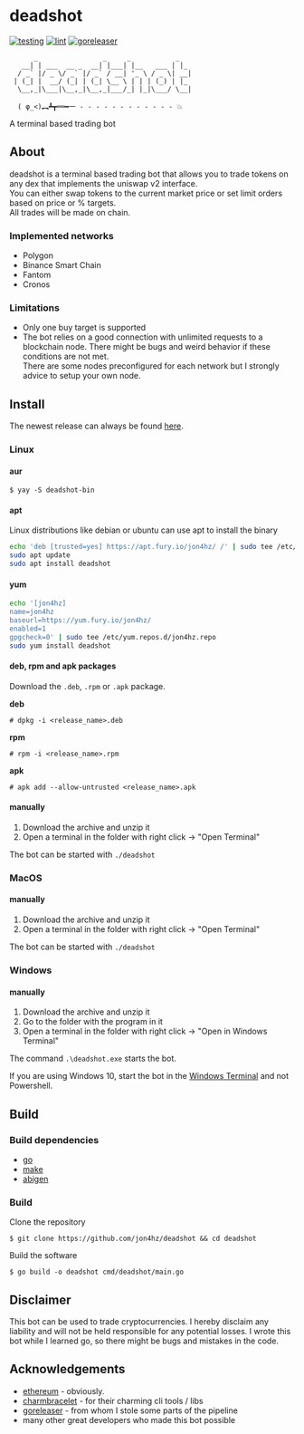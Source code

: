 # deadshot
[![testing](https://github.com/jon4hz/deadshot/actions/workflows/testing.yml/badge.svg)](https://github.com/jon4hz/deadshot/actions/workflows/testing.yml)
[![lint](https://github.com/jon4hz/deadshot/actions/workflows/lint.yml/badge.svg)](https://github.com/jon4hz/deadshot/actions/workflows/lint.yml)
[![goreleaser](https://github.com/jon4hz/deadshot/actions/workflows/goreleaser.yml/badge.svg)](https://github.com/jon4hz/deadshot/actions/workflows/goreleaser.yml)

```
      _                _     _           _   
   __| | ___  __ _  __| |___| |__   ___ | |_ 
  / _` |/ _ \/ _` |/ _` / __| '_ \ / _ \| __|
 | (_| |  __/ (_| | (_| \__ \ | | | (_) | |_ 
  \__,_|\___|\__,_|\__,_|___/_| |_|\___/ \__|
                                              
  ( φ_<)︻┻┳══━一 - - - - - - - - - - - - 💥   

```
A terminal based trading bot

## About
deadshot is a terminal based trading bot that allows you to trade tokens on any dex that implements the uniswap v2 interface.  
You can either swap tokens to the current market price or set limit orders based on price or % targets.  
All trades will be made on chain.

### Implemented networks
- Polygon
- Binance Smart Chain
- Fantom
- Cronos

### Limitations
- Only one buy target is supported
- The bot relies on a good connection with unlimited requests to a blockchain node. There might be bugs and weird behavior if these conditions are not met.  
There are some nodes preconfigured for each network but I strongly advice to setup your own node. 

## Install
The newest release can always be found [here][release].  

[release]: https://github.com/jon4hz/deadshot/releases

### Linux

#### aur
```
$ yay -S deadshot-bin
```

#### apt
Linux distributions like debian or ubuntu can use apt to install the binary
```bash
echo 'deb [trusted=yes] https://apt.fury.io/jon4hz/ /' | sudo tee /etc/apt/sources.list.d/jon4hz.list
sudo apt update
sudo apt install deadshot
```

#### yum
```bash
echo '[jon4hz]
name=jon4hz
baseurl=https://yum.fury.io/jon4hz/
enabled=1
gpgcheck=0' | sudo tee /etc/yum.repos.d/jon4hz.repo
sudo yum install deadshot
```

#### deb, rpm and apk packages

Download the `.deb`, `.rpm` or `.apk` package.  

**deb**
```
# dpkg -i <release_name>.deb
```

**rpm**
```
# rpm -i <release_name>.rpm
```

**apk**
```
# apk add --allow-untrusted <release_name>.apk
```

#### manually
1. Download the archive and unzip it
2. Open a terminal in the folder with right click -> "Open Terminal"

The bot can be started with `./deadshot`

### MacOS
#### manually
1. Download the archive and unzip it
2. Open a terminal in the folder with right click -> "Open Terminal"

The bot can be started with `./deadshot`

### Windows
#### manually

1. Download the archive and unzip it
2. Go to the folder with the program in it
3. Open a terminal in the folder with right click -> "Open in Windows Terminal"

The command `.\deadshot.exe` starts the bot.

If you are using Windows 10, start the bot in the [Windows Terminal][winterm] and not Powershell.

[winterm]: https://www.microsoft.com/en-US/p/windows-terminal/9n0dx20hk701


## Build

### Build dependencies
- [go](https://go.dev/)
- [make](https://www.gnu.org/software/make/)
- [abigen](https://github.com/ethereum/go-ethereum)

### Build
Clone the repository
```
$ git clone https://github.com/jon4hz/deadshot && cd deadshot
```

Build the software
```
$ go build -o deadshot cmd/deadshot/main.go
```

## Disclaimer
This bot can be used to trade cryptocurrencies. I hereby disclaim any liability and will not be held responsible for any potential losses.
I wrote this bot while I learned go, so there might be bugs and mistakes in the code.


## Acknowledgements
- [ethereum](https://github.com/ethereum/go-ethereum) - obviously.
- [charmbracelet](https://github.com/charmbracelet) - for their charming cli tools / libs
- [goreleaser](https://github.com/goreleaser) - from whom I stole some parts of the pipeline 
- many other great developers who made this bot possible
